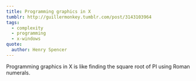```yaml
---
title: Programming graphics in X
tumblr: http://guillermonkey.tumblr.com/post/3143103964
tags:
  - complexity
  - programming
  - x-windows
quote:
  author: Henry Spencer
---
```


Programming graphics in X is like finding the square root of PI using Roman numerals.
